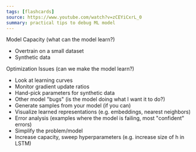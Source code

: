 ```yaml
---
tags: [flashcards]
source: https://www.youtube.com/watch?v=zCEYiCxrL_0
summary: practical tips to debug ML model
---
```


Model Capacity (what can the model learn?)
- Overtrain on a small dataset
- Synthetic data

Optimization Issues (can we make the model learn?)
- Look at learning curves
- Monitor gradient update ratios
- Hand-pick parameters for synthetic data
- Other model "bugs" (is the model doing what I want it to do?)
- Generate samples from your model (if you can)
- Visualize learned representations (e.g. embeddings, nearest neighbors)
- Error analysis (examples where the model is failing, most "confident" errors)
- Simplify the problem/model
- Increase capacity, sweep hyperparameters (e.g. increase size of h in LSTM)
